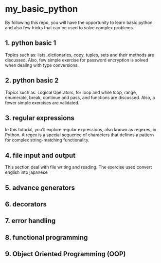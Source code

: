 # my_basic_python
By following this repo, you will have the opportunity to learn basic python and also few tricks that can be used to solve complex problems..

## 1. python basic 1
Topics such as: lists, dictionaries, copy, tuples, sets and their methods are discussed. Also, few simple exercise for password encryption is solved when dealing with type conversions.

## 2. python basic 2
Topics such as: Logical Operators, for loop and while loop, range, enumerate, break, continue and pass, and functions are discussed. Also, a fewer simple exercises are validated.

## 3. regular expressions
In this tutorial, you’ll explore regular expressions, also known as regexes, in Python. A regex is a special sequence of characters that defines a pattern for complex string-matching functionality.
## 4. file input and output
This section deal with file writing and reading. The exercise used convert english into japanese
## 5. advance generators

## 6. decorators

## 7. error handling

## 8. functional programming

## 9. Object Oriented Programming (OOP)

